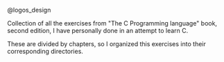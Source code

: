 @logos_design

Collection of all the exercises from "The C Programming language" book, second edition, I have personally done in an attempt to learn C.

These are divided by chapters, so I organized this exercises into their corresponding directories.
